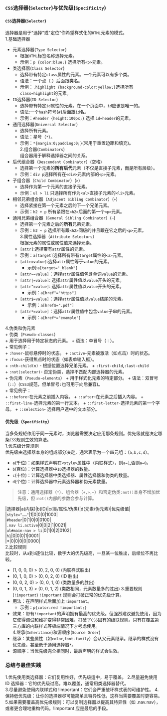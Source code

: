 ### `CSS`选择器(`Selector`)与优先级(`Specificity`)  
#### `CSS`选择器(`Selector`)  
选择器是用于"选择"或"定位"你希望样式化的`HTML`元素的模式。   
1.基础选择器   
+ 元素选择器(`Type Selector`)  
    + 根据`HTML`标签名称选择元素。  
    + 示例：`p {color:blue;}` 选择所有`<p>`元素。   
+ 类选择器(`Class Selector`)  
    + 选择带有特定`class`属性的元素。一个元素可以有多个类。 
    + 语法：一个点（.）后面跟类名。  
    + 示例：`.highlight {background-color:yellow;}`选择所有`class=highlight`的元素。   
+ `ID`选择器(`ID Selector`)  
    + 选择带有特定`id`属性的元素。在一个页面中，`id`应该是唯一的。   
    + 语法:一个`hash`符号{`#`}后面跟`id`名。  
    + 示例：`#header {height:100px;}` 选择 `id=header`的元素。   
+ 通用选择器(`Universal Selector`)   
    + 选择所有元素。  
    + 语法：星号（`*`）。   
    + 示例：`*{margin:0;padding:0;}`(常用于重置边距和填充)。   
2.组合器(`Combinators`)  
组合器用于解释选择器之间的关系。   
+ 后代组合器（`Descendant Combinator`）(空格)
    + 选择第一个元素的**所有后代**元素（不仅是直接子元素，而是所有层级）。  
    + 示例：`div p`选择所有在`<div>`元素内部的`<p>`元素。   
+ 子组合器（`Child Combinator`）(`>`)  
    + 选择作为第一个元素的直接子元素。
    + 示例：`ul > li` 只选择所有作为`<ul>`直接子元素的`<li>`元素。
+ 相邻兄弟组合器（`Adjacent Sibling Combinator`）(`+`)  
    + 选择紧接在第一个元素之后的下一个兄弟元素。  
    + 示例：`h2 + p` 所有紧跟在`<h2>`后面的第一个`<p>`元素。   
+ 通用兄弟组合器（`General Sibling Combinator`）(`~`)  
    + 选择第一个元素之后的**所有**兄弟元素。 
    + 示例：`h2 ~ p` 选择所有跟`<h2>`同级的并且跟在它之后的`<p>`元素。   
3.属性选择器（`Attribute Selectors`）  
根据元素的属性或属性值来选择元素。   
    + `[attr]`:选择带有`attr`属性的元素。
    + 示例：`a[target]`选择所有带有`target`属性的`<a>`元素。  
    + `[attr=value]`:选择`attr`属性等于`value`的元素。  
        + 示例:`a[target="_blank"]`  
    + `[attr~=value]`：选择`attr`属性值包含单词`value`的元素。
    + `[attr|=value]`: 选择`attr`属性值以`value`开头的元素。  
    + `[attr^=value]`: 选择`attr`属性值以`value`开头的元素。  
        + 示例：`a[href^="https"]`   
    + `[attr$=value]`：选择`attr`属性值以`value`结尾的元素。  
        + 示例：`a[href$=".pdf"]`
    + `[attr*=value]`：选择`attr`属性值中包含`value`子串的元素。  
        + 示例：`a[href*="example"]`      
  
4.伪类和伪元素  
    + 伪类（`Pseudo-classes`）  
        + 用于选择用于特定状态的元素。 
        + 语法：单冒号（`：`）。  
        + 常见例子：  
            + `:hover`-鼠标悬停时的状态。
            + `:active`-元素被激活（如点击）时的状态。  
            + `:focus`-获得焦点时的状态（如表单输入框）。  
            + `:nth-child(n)` - 根据位置选择兄弟元素。
            + `:first-child`,`:last-child`  
            + `:not(selector)`- 否定伪类，选择不匹配内部选择器的元素。   
    + 伪元素（`Pseudo-elements`）
        + 用于样式化元素的特定部分。
        + 语法：双冒号（`::`）(`CSS3`规范，但单冒号`:`也可用于向后兼容)。  
        + 常见例子：  
            + `::before`-在元素之前插入内容。
            + `::after`-在元素之后插入内容。
            + `::first-line`-选择元素的第一行文本。
            + `::first-letter`-选择元素的第一个字母。
            + `::selection`- 选择用户选中的文本部分。   
#### 优先级（`Specificity`）  
当多条规矩作用于同一元素时，浏览器需要决定应用那条规则。优先级就是决定哪条`CSS`规则生效的算法。   
1.优先级计算规则  
优先级由选择器本身的组成部分决定，通常表示为一个四元组：（`a,b,c,d`）。   
+ `a`(千位)：如果样式声明在`<style>`属性中（内联样式），则`a=1`,否则`a=0`。   
+ `b`(百位)：计算选择器中`ID`选择器的数量。  
+ `c`(十位)：计算选择器中类选择器、属性选择器和伪类的数量。  
+ `d`(个位)：计算选择器中元素选择器和伪元素数量。   

> 注意：通用选择器（`*`）、组合器（`+,>,~`）和否定伪类`:not()`本身不增加优先级，但`:not()`内部的参数会参与计算。   

|选择器|a(内联)|b(ID)|c(类/属性/伪类)|d(元素/伪元素)|优先级值|  
|`style="……"`|1|0|0|0|1000|  
|`#header`|0|1|0|0|0100|  
|`.nav li.active`|0|0|2|1|0021|  
|`ul#main-nav > li`|0|1|0|2|0102|  
|`h1`|0|0|0|1|0001|  
|*|0|0|0|0|0000|  
2.比较规则   
比较时，从`a`到`d`逐位比较，数字大的优先级高，一旦某一位胜出，后续位不再比较。   

+ (1, 0, 0, 0) > (0, 2, 0, 0) (内联样式胜出)
+ (0, 1, 0, 0) > (0, 0, 2, 0) (ID 胜出)
+ (0, 0, 2, 0) > (0, 0, 1, 0) (类数量多的胜出)
+ (0, 0, 1, 3) > (0, 0, 1, 2) (类数相同，元素数量多的胜出)
3.重要规则(`!important`)
`!important` 规则会打破正常的优先级计算。  
+ 用法：在声明样式后面加上`!important`。  
  + 示例：`p{color:red !important;}`  
+ 效果：带有`!important`的声明拥有最高的优先级。但强烈建议避免使用，因为它使得调试和维护变得非常困难，打破了`CSS`固有的级联规则。只有在覆盖第三方库的内联样式等极端情况下才考虑使用。   
4.继承(`Inheritance`)和源顺序(`Source Order`)  
+ 继承：某些属性（如`color`,`font-family`）会从父元素继承。继承的样式没有优先级，甚至低于通用选择器`*`。  
+ 源顺序：当优先级完全相同时，最后声明的样式会生效。   

### 总结与最佳实践   
1.优先使用类选择器：它们复用性好，优先级适中，易于覆盖。
2.尽量避免使用 ID 选择器：它的优先级过高，难以覆盖，通常用类选择器替代。  
3.尽量避免使用内联样式和 !important：它们会严重破坏样式表的可维护性。
4.保持低优先级：让你的选择器尽可能简单且特异性低，这样当需要覆盖时更容易。
5.如果需要覆盖高优先级规则：可以复制选择器以提高其特异性（如 .nav.nav），或者更合理地重构代码。!important 应是最后的手段。



